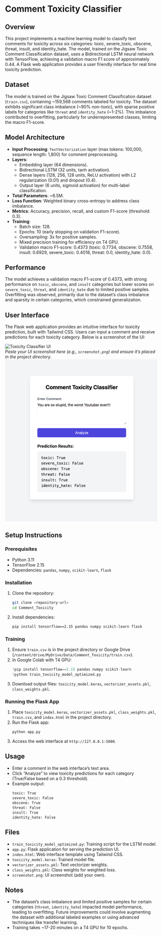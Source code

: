 # Comment Toxicity Classifier

## Overview
This project implements a machine learning model to classify text comments for toxicity across six categories: toxic, severe_toxic, obscene, threat, insult, and identity_hate. The model, trained on the Jigsaw Toxic Comment Classification dataset, uses a Bidirectional LSTM neural network with TensorFlow, achieving a validation macro F1 score of approximately 0.44. A Flask web application provides a user friendly interface for real time toxicity prediction.

## Dataset
The model is trained on the Jigsaw Toxic Comment Classification dataset (`train.csv`), containing ~159,568 comments labeled for toxicity. The dataset exhibits significant class imbalance (~90% non-toxic), with sparse positive labels for categories like `threat` and `identity_hate` (~1-2%). This imbalance contributed to overfitting, particularly for underrepresented classes, limiting the macro F1-score.

## Model Architecture
- **Input Processing**: `TextVectorization` layer (max tokens: 100,000, sequence length: 1,800) for comment preprocessing.
- **Layers**:
  - Embedding layer (64 dimensions).
  - Bidirectional LSTM (32 units, tanh activation).
  - Dense layers (128, 256, 128 units, ReLU activation) with L2 regularization (0.01) and dropout (0.4).
  - Output layer (6 units, sigmoid activation) for multi-label classification.
- **Total Parameters**: ~6.5M.
- **Loss Function**: Weighted binary cross-entropy to address class imbalance.
- **Metrics**: Accuracy, precision, recall, and custom F1-score (threshold: 0.3).
- **Training**:
  - Batch size: 128.
  - Epochs: 10 (early stopping on validation F1-score).
  - Oversampling: 3x for positive samples.
  - Mixed precision training for efficiency on T4 GPU.
  - Validation macro F1-score: 0.4373 (toxic: 0.7734, obscene: 0.7558, insult: 0.6929, severe_toxic: 0.4018, threat: 0.0, identity_hate: 0.0).

## Performance
The model achieves a validation macro F1-score of 0.4373, with strong performance on `toxic`, `obscene`, and `insult` categories but lower scores on `severe_toxic`, `threat`, and `identity_hate` due to limited positive samples. Overfitting was observed, primarily due to the dataset’s class imbalance and sparsity in certain categories, which constrained generalization.

## User Interface
The Flask web application provides an intuitive interface for toxicity prediction, built with Tailwind CSS. Users can input a comment and receive predictions for each toxicity category. Below is a screenshot of the UI:

![Toxicity Classifier UI](screenshot.png)  
*Paste your UI screenshot here (e.g., `screenshot.png`) and ensure it’s placed in the project directory.*
<img src="toxicity_detector.png" alt="App Preview" width="600">

## Setup Instructions
### Prerequisites
- Python 3.11
- TensorFlow 2.15
- Dependencies: `pandas`, `numpy`, `scikit-learn`, `flask`

### Installation
1. Clone the repository:
   ```bash
   git clone <repository-url>
   cd Comment_Toxicity
   ```
2. Install dependencies:
   ```bash
   pip install tensorflow==2.15 pandas numpy scikit-learn flask
   ```

### Training
1. Ensure `train.csv` is in the project directory or Google Drive (`/content/drive/MyDrive/Data/Comment_Toxicity/train.csv`).
2. In Google Colab with T4 GPU:
   ```python
   !pip install tensorflow==2.15 pandas numpy scikit-learn
   !python train_toxicity_model_optimized.py
   ```
3. Download output files: `toxicity_model.keras`, `vectorizer_assets.pkl`, `class_weights.pkl`.

### Running the Flask App
1. Place `toxicity_model.keras`, `vectorizer_assets.pkl`, `class_weights.pkl`, `train.csv`, and `index.html` in the project directory.
2. Run the Flask app:
   ```bash
   python app.py
   ```
3. Access the web interface at `http://127.0.0.1:5000`.

## Usage
- Enter a comment in the web interface’s text area.
- Click “Analyze” to view toxicity predictions for each category (True/False based on a 0.3 threshold).
- Example output:
  ```
  toxic: True
  severe_toxic: False
  obscene: True
  threat: False
  insult: True
  identity_hate: False
  ```

## Files
- `train_toxicity_model_optimized.py`: Training script for the LSTM model.
- `app.py`: Flask application for serving the prediction UI.
- `index.html`: Web interface template using Tailwind CSS.
- `toxicity_model.keras`: Trained model file.
- `vectorizer_assets.pkl`: Text vectorizer weights.
- `class_weights.pkl`: Class weights for weighted loss.
- `screenshot.png`: UI screenshot (add your own).

## Notes
- The dataset’s class imbalance and limited positive samples for certain categories (`threat`, `identity_hate`) impacted model performance, leading to overfitting. Future improvements could involve augmenting the dataset with additional labeled examples or using advanced techniques like transfer learning.
- Training takes ~17-20 minutes on a T4 GPU for 10 epochs.